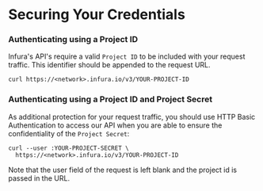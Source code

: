 # Securing Your Credentials


### Authenticating using a Project ID
Infura's API's require a valid `Project ID` to be included with your request traffic. This identifier should be appended
to the request URL.

```curl https://<network>.infura.io/v3/YOUR-PROJECT-ID```


### Authenticating using a Project ID and Project Secret

As additional protection for your request traffic, you should use HTTP Basic Authentication to access our API when you are able to ensure the confidentiality of the `Project Secret`:
```
curl --user :YOUR-PROJECT-SECRET \
  https://<network>.infura.io/v3/YOUR-PROJECT-ID
```
Note that the user field of the request is left blank and the project id is passed in the URL.